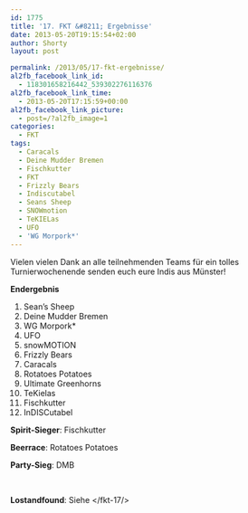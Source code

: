 ```yaml
---
id: 1775
title: '17. FKT &#8211; Ergebnisse'
date: 2013-05-20T19:15:54+02:00
author: Shorty
layout: post

permalink: /2013/05/17-fkt-ergebnisse/
al2fb_facebook_link_id:
  - 118301658216442_539302276116376
al2fb_facebook_link_time:
  - 2013-05-20T17:15:59+00:00
al2fb_facebook_link_picture:
  - post=/?al2fb_image=1
categories:
  - FKT
tags:
  - Caracals
  - Deine Mudder Bremen
  - Fischkutter
  - FKT
  - Frizzly Bears
  - Indiscutabel
  - Seans Sheep
  - SNOWmotion
  - TeKIELas
  - UFO
  - 'WG Morpork*'
---
```

Vielen vielen Dank an alle teilnehmenden Teams für ein tolles Turnierwochenende senden euch eure Indis aus Münster!

**Endergebnis**

  1. Sean&#8217;s Sheep
  2. Deine Mudder Bremen
  3. WG Morpork*
  4. UFO
  5. snowMOTION
  6. Frizzly Bears
  7. Caracals
  8. Rotatoes Potatoes
  9. Ultimate Greenhorns
 10. TeKielas
 11. Fischkutter
 12. InDISCutabel

**Spirit-Sieger**: Fischkutter

**Beerrace**: Rotatoes Potatoes

**Party-Sieg**: DMB

&nbsp;

**Lostandfound**: Siehe </fkt-17/>